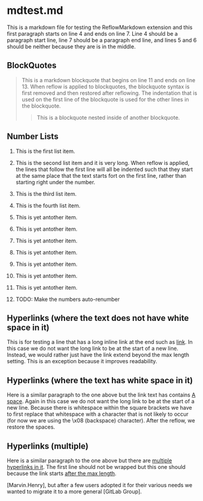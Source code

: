 mdtest.md
=========

This is a markdown file for testing the ReflowMarkdown extension and this first paragraph starts on line 4 and ends on line 7. Line 4 should be a
paragraph start line, line 7 should be a paragraph end line, and lines 5 and 6
should be neither because
they are is in the middle.

BlockQuotes
-----------

  > This is a markdown blockquote that begins on line 11 and ends on line 13. When reflow is applied to
  > blockquotes, the blockquote syntax is  first removed and then restored after reflowing.  The indentation
  > that is used on the first line of the blockquote is used for the other lines in the blockquote.
  > > This is a blockquote nested
  > > inside of another blockquote.

Number Lists
------------

1. This is the first list item.

2. This is the second list item and it is very long. When reflow is applied,
   the lines that follow the first line will all be indented such that they
   start at the same place that the text starts fort on the first line, rather
   than starting right under the number.

3. This is the third list item.

4. This is the fourth list item.

5. This is yet antother item.

6. This is yet antother item.

7. This is yet antother item.

8. This is yet antother item.

9. This is yet antother item.

10. This is yet antother item.

11. This is yet antother item.

12. TODO: Make the numbers auto-renumber

Hyperlinks (where the text does not have white space in it)
-----------------------------------------------------------

This is for testing a line that has a long inline link at the end such as [link](http://www.somelonglink.com/a/b/c/1/2/3).
In this case we do not want the long link to be at the start of a new line.
Instead, we would rather just have the link extend beyond the max length
setting. This is an exception because it improves readability.

Hyperlinks (where the text has white space in it)
-------------------------------------------------

Here is a similar paragraph to the one above but the link text has contains [A space](http://www.somelonglink.com/a/b/c/1/2/3).
Again in this case we do not want the long link to be at the start of a new
line. Because there is whitespace within the square brackets we have to first
replace that whitespace with a character that is not likely to occur (for now
we are using the \x08 (backspace) character). After the reflow, we restore the
spaces.

Hyperlinks (multiple)
-------------------------------------------------

Here is a similar paragraph to the one above but there are [multiple hyperlinks in it](http://www.somelonglink.com/a/b/c/1/2/3).
The first line should not be wrapped but this one should because the link starts [after the max length](http://www.somelonglink.com/a/b/c/1/2/3).

[Marvin.Henry], but after a few users adopted it for their various needs we wanted to migrate it to a more general [GitLab Group].